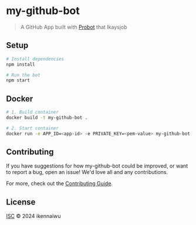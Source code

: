 # my-github-bot

> A GitHub App built with [Probot](https://github.com/probot/probot) that Ikaysjob

## Setup

```sh
# Install dependencies
npm install

# Run the bot
npm start
```

## Docker

```sh
# 1. Build container
docker build -t my-github-bot .

# 2. Start container
docker run -e APP_ID=<app-id> -e PRIVATE_KEY=<pem-value> my-github-bot
```

## Contributing

If you have suggestions for how my-github-bot could be improved, or want to report a bug, open an issue! We'd love all and any contributions.

For more, check out the [Contributing Guide](CONTRIBUTING.md).

## License

[ISC](LICENSE) © 2024 ikennaiwu
